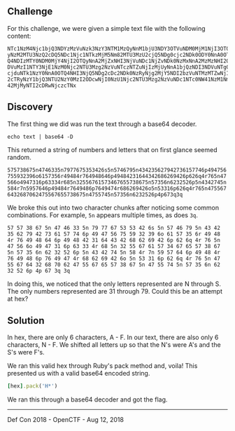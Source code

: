 ## Challenge

For this challenge, we were given a simple text file with the following content:

```
NTc1NzM4Njc1bjQ3NDYzMzVuNzk3NzY3NTM1MzQyNnM1bjU3NDY3OTVuNDM0MjM1NjI3OTQ
yNzM2MTU3NzQ2cDQ5NDc1Njc1NTkzMjM5Nm82MTU3MzU2cjQ5NDg0cjc2NDk0ODY0NnA0OT
Q4NDIzMTY0NDM0MjY4NjI2OTQyNnA2MjZxNHI3NjVuNDc1NjZvNDk0NzMxNnA2MzMzNHI2O
DVuMzI1NTY3NjE1NzM0Njc2NTU3Mzg2NzVuNTczNTZuNjIzMjUyNnA1bjQzNDI3NDVuNTg0
cjduNTk1NzY0NnA0OTQ4NHI3NjQ5NDg2cDc2NDk0NzRyNjg2MjY5NDI2bzVuNTMzMTZwNjI
2cTRyNzY1bjQ3NTU2NzY0MzI2ODcwNjI0NzU1Njc2NTU3Mzg2NzVuNDc1NTc0NW41NzM1Nm
42MjMyNTI2cDRwNjczcTNx
```

## Discovery

The first thing we did was run the text through a base64 decoder.

```
echo text | base64 -D
```

This returned a string of numbers and letters that on first glance seemed random.

```
575738675n4746335n7977675353426s5n5746795n434235627942736157746p494756
755932396o6157356r49484r764948646p49484231644342686269426p626q4r765n47
566o4947316p63334r685n32556761573467655738675n57356n6232526p5n4342745n
584r7n5957646p49484r7649486p7649474r686269426o5n53316p626q4r765n475567
6432687062475567655738675n4755745n57356n6232526p4p673q3q
```

We broke this out into two character chunks after noticing some common combinations.
For example, `5n` appears multiple times, as does `3q`.

```
57 57 38 67 5n 47 46 33 5n 79 77 67 53 53 42 6s 5n 57 46 79 5n 43 42 
35 62 79 42 73 61 57 74 6p 49 47 56 75 59 32 39 6o 61 57 35 6r 49 48 
4r 76 49 48 64 6p 49 48 42 31 64 43 42 68 62 69 42 6p 62 6q 4r 76 5n 
47 56 6o 49 47 31 6p 63 33 4r 68 5n 32 55 67 61 57 34 67 65 57 38 67 
5n 57 35 6n 62 32 52 6p 5n 43 42 74 5n 58 4r 7n 59 57 64 6p 49 48 4r 
76 49 48 6p 76 49 47 4r 68 62 69 42 6o 5n 53 31 6p 62 6q 4r 76 5n 47 
55 67 64 32 68 70 62 47 55 67 65 57 38 67 5n 47 55 74 5n 57 35 6n 62 
32 52 6p 4p 67 3q 3q
```

In doing this, we noticed that the only letters represented are N through S. The
only numbers represented are 31 through 79. Could this be an attempt at hex? 

## Solution

In hex, there are only 6 characters, A - F. In our text, there are also only
6 characters, N - F. We shifted all letters up so that the N's were A's and the
S's were F's.

We ran this valid hex through Ruby's pack method and, voila! This presented us
with a valid base64 encoded string.

```ruby
[hex].pack('H*')
```

We ran this through a base64 decoder and got the flag.


___

Def Con 2018 - OpenCTF - Aug 12, 2018
